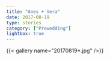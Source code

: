 ```yaml
---
title: "Anes + Vera"
date: 2017-08-19
type: stories
category: ["Prewedding"]
lightbox: true
---
```


{{< gallery name="20170819*.jpg" />}}